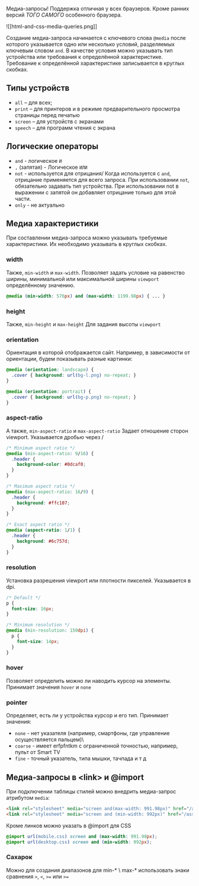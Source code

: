 Медиа-запросы! Поддержка отличная у всех браузеров. Кроме ранних версий *ТОГО САМОГО* особенного браузера.

![[html-and-css-media-queries.png]]

Создание медиа-запроса начинается с ключевого слова `@media` после которого указывается одно или несколько условий, разделяемых ключевым словом `and`. В качестве условия можно указывать тип устройства или требования к определённой характеристике. Требование к определённой характеристике записывается в круглых скобках.

## Типы устройств
- `all` – для всех;
- `print` – для принтеров и в режиме предварительного просмотра страницы перед печатью
- `screen` – для устройств с экранами
- `speech` – для программ чтения с экрана

## Логические операторы
- `and` - логическое `И`
- `,` (запятая) - Логическое `ИЛИ`
- `not` - используется для отрицания/ Когда используется с `and`, отрицание применяется для всего запроса. При использовании `not`, обязательно задавать тип устройства. При использовании not в выражении с запятой он добавляет отрицание только для этой части.
- `only` - не актуально

## Медиа характеристики
При составлении медиа-запроса можно указывать требуемые характеристики. Их необходимо указывать в круглых скобках.

### width
Также, `min-width` и `max-width`.
Позволяет задать условие на равенство ширины, минимальной или максимальной ширины `viewport` определённому значению.

```css 
@media (min-width: 576px) and (max-width: 1199.98px) { ... }
```

### height
Также, `min-height` и `max-height`
Для задания высоты `viewport`

### orientation
Ориентация в которой отображается сайт. Например, в зависимости от ориентации, будем показывать разные картинки: 
```css
@media (orientation: landscape) {
  .cover { background: url(bg-l.png) no-repeat; }
}

@media (orientation: portrait) {
  .cover { background: url(bg-p.png) no-repeat; }
}
```

### aspect-ratio
А также, `min-aspect-ratio` и `max-aspect-ratio`
Задает отношение сторон viewport. Указывается дробью через /

```css
/* Minimum aspect ratio */
@media (min-aspect-ratio: 9/16) {
  .header {
    background-color: #0dcaf0;
  }
}

/* Maximum aspect ratio */
@media (max-aspect-ratio: 16/9) {
  .header {
    background: #ffc107;
  }
}

/* Exact aspect ratio */
@media (aspect-ratio: 1/1) {
  .header {
    background: #6c757d;
  }
}
```

### resolution
Установка разрешения viewport или плотности пикселей. Указывается в dpi.

```css
/* Default */
p {
  font-size: 16px;
}

/* Minimum resolution */
@media (min-resolution: 150dpi) {
  p {
    font-size: 14px;
  }
}
```

### hover
Позволяет определить можно ли наводить курсор на элементы. Принимает значения `hover` и `none`

### pointer
Определяет, есть ли у устройства курсор и его тип. Принимает значения:
- `none` - нет указателя (например, смартфоны, где управление осуществляется пальцем)\
- `coarse` - имеет erfpfntkm с ограниченной точностью, например, пульт от Smart TV
- `fine` - точный указатель, типа мышки, тачпада и т д


## Медиа-запросы в \<link\> и @import
При подключении таблицы стилей можно внедрить медиа-запрос атрибутом `media`:
```html
<link rel="stylesheet" media="screen and(max-width: 991.98px)" href="/assets/mobile.css">
<link rel="stylesheet" media="screen and (min-width: 992px)" href="/assets/desktop.css">
```

Кроме линков можно указать в @import для CSS
```css
@import url(mobile.css) screen and (max-width: 991.98px);
@import url(desktop.css) screen and (min-width: 992px);
```

### Сахарок
Можно для создания диапазонов для min-* \ max-* использовать знаки сравнения `>`, `<`, `>=` или `>=`

